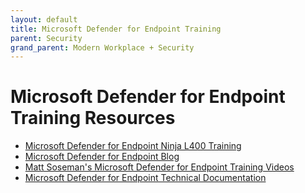 ```yaml
---
layout: default
title: Microsoft Defender for Endpoint Training
parent: Security
grand_parent: Modern Workplace + Security
---
```


# Microsoft Defender for Endpoint Training Resources
* [Microsoft Defender for Endpoint Ninja L400 Training](https://techcommunity.microsoft.com/t5/microsoft-defender-for-endpoint/become-a-microsoft-defender-atp-ninja/ba-p/1515647)
* [Microsoft Defender for Endpoint Blog](https://techcommunity.microsoft.com/t5/microsoft-defender-for-endpoint/bg-p/MicrosoftDefenderATPBlog)
* [Matt Soseman's Microsoft Defender for Endpoint Training Videos](https://youtube.com/playlist?list=PLhTS5hnNCfqcrHsntM1f88WVV-UmxOEmD)
* [Microsoft Defender for Endpoint Technical Documentation](https://docs.microsoft.com/en-us/windows/security/threat-protection/microsoft-defender-atp/microsoft-defender-advanced-threat-protection)
